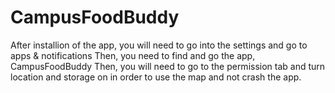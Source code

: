 # CampusFoodBuddy
After installion of the app, you will need to go into the settings and go to apps & notifications
Then, you need to find and go the app, CampusFoodBuddy
Then, you will need to go to the permission tab and turn location and storage on in order to use the map and not crash the app.
